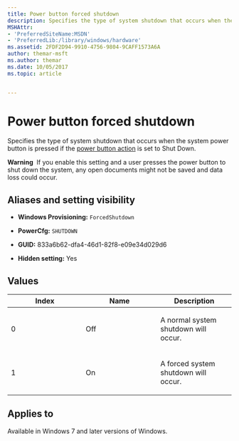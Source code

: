 ```yaml
---
title: Power button forced shutdown
description: Specifies the type of system shutdown that occurs when the system power button is pressed if the power button action is set to Shut Down.
MSHAttr:
- 'PreferredSiteName:MSDN'
- 'PreferredLib:/library/windows/hardware'
ms.assetid: 2FDF2D94-9910-4756-9804-9CAFF1573A6A
author: themar-msft
ms.author: themar
ms.date: 10/05/2017
ms.topic: article


---
```


# Power button forced shutdown


Specifies the type of system shutdown that occurs when the system power button is pressed if the [power button action](power-button-and-lid-settings-power-button-action.md) is set to Shut Down.

**Warning**  If you enable this setting and a user presses the power button to shut down the system, any open documents might not be saved and data loss could occur.

 

## <span id="Aliases_and_setting_visibility"></span><span id="aliases_and_setting_visibility"></span><span id="ALIASES_AND_SETTING_VISIBILITY"></span>Aliases and setting visibility


-   **Windows Provisioning:** `ForcedShutdown `

-   **PowerCfg:** `SHUTDOWN `

-   **GUID:** 833a6b62-dfa4-46d1-82f8-e09e34d029d6

-   **Hidden setting:** Yes

## <span id="Values"></span><span id="values"></span><span id="VALUES"></span>Values


<table>
<colgroup>
<col width="33%" />
<col width="33%" />
<col width="33%" />
</colgroup>
<thead>
<tr class="header">
<th>Index</th>
<th>Name</th>
<th>Description</th>
</tr>
</thead>
<tbody>
<tr class="odd">
<td><p>0</p></td>
<td><p>Off</p></td>
<td><p>A normal system shutdown will occur.</p></td>
</tr>
<tr class="even">
<td><p>1</p></td>
<td><p>On</p></td>
<td><p>A forced system shutdown will occur.</p></td>
</tr>
</tbody>
</table>

 

## <span id="Applies_to"></span><span id="applies_to"></span><span id="APPLIES_TO"></span>Applies to


Available in Windows 7 and later versions of Windows.
